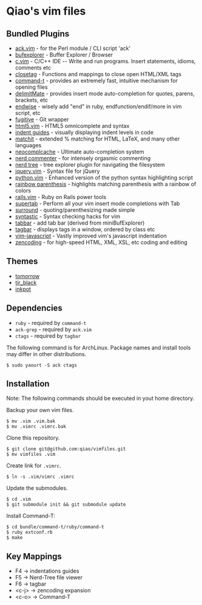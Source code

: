 Qiao's vim files
================

## Bundled Plugins ##

* [ack.vim](https://github.com/mileszs/ack.vim) - for the Perl module / CLI script 'ack'
* [bufexplorer](https://github.com/vim-scripts/bufexplorer.zip) - Buffer Explorer / Browser
* [c.vim](https://github.com/vim-scripts/c.vim) - C/C++ IDE -- Write and run programs. Insert statements, idioms, comments etc
* [closetag](https://github.com/docunext/closetag.vim) - Functions and mappings to close open HTML/XML tags
* [command-t](https://github.com/wincent/Command-T) - provides an extremely fast, intuitive mechanism for opening files
* [delimitMate](https://github.com/Raimondi/delimitMate) - provides insert mode auto-completion for quotes, parens, brackets, etc
* [endwise](https://github.com/tpope/vim-endwise) - wisely add "end" in ruby, endfunction/endif/more in vim script, etc
* [fugitive](https://github.com/tpope/vim-fugitive) - Git wrapper 
* [html5.vim](https://github.com/othree/html5.vim) - HTML5 omnicomplete and syntax
* [indent guides](https://github.com/nathanaelkane/vim-indent-guides) - visually displaying indent levels in code
* [matchit](https://github.com/vim-scripts/matchit.zip) - extended % matching for HTML, LaTeX, and many other languages
* [neocomplcache](https://github.com/Shougo/neocomplcache) - Ultimate auto-completion system
* [nerd commenter](https://github.com/scrooloose/nerdcommenter) - for intensely orgasmic commenting 
* [nerd tree](https://github.com/scrooloose/nerdtree) - tree explorer plugin for navigating the filesystem
* [jquery.vim](https://github.com/nono/jquery.vim) - Syntax file for jQuery
* [python.vim](http://www.vim.org/scripts/script.php?script_id=790) - Enhanced version of the python syntax highlighting script 
* [rainbow parenthesis](http://www.vim.org/scripts/script.php?script_id=1230) - highlights matching parenthesis with a rainbow of colors
* [rails.vim](https://github.com/tpope/vim-rails) - Ruby on Rails power tools 
* [supertab](https://github.com/ervandew/supertab) - Perform all your vim insert mode completions with Tab 
* [surround](https://github.com/tpope/vim-surround) - quoting/parenthesizing made simple
* [syntastic](https://github.com/scrooloose/syntastic/) - Syntax checking hacks for vim 
* [tabbar](http://www.vim.org/scripts/script.php?script_id=1338) - add tab bar (derived from miniBufExplorer)
* [tagbar](https://github.com/majutsushi/tagbar) - displays tags in a window, ordered by class etc
* [vim-javascript](https://github.com/pangloss/vim-javascript) - Vastly improved vim's javascript indentation
* [zencoding](https://github.com/mattn/zencoding-vim) - for high-speed HTML, XML, XSL, etc coding and editing

## Themes ##

* [tomorrow](https://github.com/ChrisKempson/Tomorrow-Theme/tree/master/Vim)
* [tir\_black](http://www.vim.org/scripts/script.php?script_id=2777)
* [inkpot](http://www.vim.org/scripts/script.php?script_id=1143)

## Dependencies ##

* `ruby` - required by `command-t`
* `ack-grep` - required by `ack.vim`
* `ctags` - required by `tagbar`

The following command is for ArchLinux. Package names and install tools may differ in other distributions.

```
$ sudo yaourt -S ack ctags
```

## Installation ##

Note: The following commands should be executed in yout home directory.

Backup your own vim files.

    $ mv .vim .vim.bak
    $ mv .vimrc .vimrc.bak

Clone this repository.

    $ git clone git@github.com:qiao/vimfiles.git
    $ mv vimfiles .vim

Create link for `.vimrc`.
    
    $ ln -s .vim/vimrc .vimrc

Update the submodules.

    $ cd .vim
    $ git submodule init && git submodule update

Install Command-T:
    
    $ cd bundle/command-t/ruby/command-t
    $ ruby extconf.rb
    $ make

## Key Mappings ##

* F4 -> indentations guides
* F5 -> Nerd-Tree file viewer
* F6 -> tagbar
* \<c-j\> -> zencoding expansion
* \<c-o\> -> Command-T
